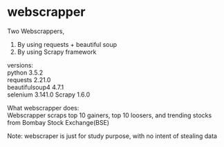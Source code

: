 # webscrapper     
Two Webscrappers,        
1. By using requests + beautiful soup            
2. By using Scrapy framework             

versions:     
python 3.5.2      
requests 2.21.0     
beautifulsoup4 4.7.1      
selenium 3.141.0
Scrapy 1.6.0       

What webscrapper does:         
Webscrapper scraps top 10 gainers, top 10 loosers, and trending stocks from Bombay Stock Exchange(BSE)          

Note: webscraper is just for study purpose, with no intent of stealing data         



